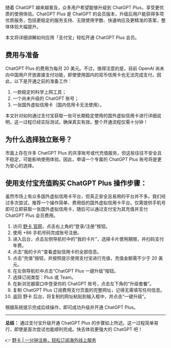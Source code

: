 随着 ChatGPT 越来越普及，众多用户希望能够升级到 ChatGPT Plus，享受更优质的使用体验。ChatGPT Plus 是 ChatGPT 的会员版本，升级后用户能获得多项优质服务，包括更稳定的服务支持、无限使用字数、快速响应及更精准的答案，整体体验大幅提升。

本文将详细讲解如何应用「支付宝」轻松开通 ChatGPT Plus 会员。

## 费用与准备

ChatGPT Plus 的费用为每月 20 美元。不过，值得注意的是，目前 OpenAI 尚未向中国用户开放直接支付功能，即使使用国内的双币信用卡也无法完成支付。因此，以下是开通之前的准备工作：

1. 一款稳定的科学上网工具；
2. 一个尚未升级的 ChatGPT 账号；
3. 一张国外虚拟信用卡（国内信用卡无法使用）。

本文针对如何通过支付宝获取一张可长期稳定使用的国外虚拟信用卡进行详细说明，这一过程已经实际测试，确保真实有效。整个开通流程仅需十分钟！

## 为什么选择独立账号？

市面上存在许多 ChatGPT Plus 的共享账号或代充值服务，但这些往往不安全且不稳定，可能影响使用体验。因此，申请一个专属的 ChatGPT Plus 账号将是更为安心的选择。

## 使用支付宝充值购买 ChatGPT Plus 操作步骤：

虽然市场上有众多国外虚拟信用卡平台，但真正安全且易用的平台并不多。我们经过多次尝试，推荐一个操作简单、费用低的国外虚拟信用卡平台。仅需提供手机号即可立即获取一张国外虚拟信用卡，随后可以通过支付宝为其充值并支付 ChatGPT Plus 会员费用。

1. 访问 [野卡 官网](https://bit.ly/bewildcard)，点击右上角的“登录/注册”按钮。
2. 使用 +86 手机号码完成账号注册。
3. 进入后台，点击左侧导航栏中的“我的卡片”，选择卡片使用期限，并扫码支付年费。
4. 点击“我的卡片”查看虚拟信用卡的全部信息。
5. 点击“充值”按钮，并按照提示使用支付宝进行充值，充值金额需不少于 20 美元。
6. 在左侧导航栏中点击“ChatGPT Plus 一键升级”按钮。
7. 选择订阅类型：Plus 或 Team。
8. 在新浏览器窗口中登录你的 ChatGPT 账号，点击左下角的“升级套餐”。
9. 复制 ChatGPT Plus 订阅费用支付页面的完整网址，记得无需填写任何信息。
10. 返回 野卡 后台，将复制的网址粘贴到输入框中，并点击“一键升级”。

根据系统提示完成后续操作，即可成功升级并开通 ChatGPT Plus。

---

**总结：** 通过支付宝升级开通 ChatGPT Plus 的步骤如上所述。这一过程简单易行，即使是首次尝试也能顺利完成。快去体验更强大的 ChatGPT 吧！

👉 [野卡 | 一分钟注册，轻松订阅海外线上服务](https://bit.ly/bewildcard)